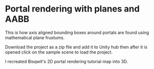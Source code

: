# Portal rendering with planes and AABB

This is how axis aligned bounding boxes around portals are found using mathematical plane frustums.

Download the project as a zip file and add it to Unity hub then after it is opened click on the sample scene to load the project.

I recreated Bisqwit's 2D portal rendering tutorial map into 3D.
